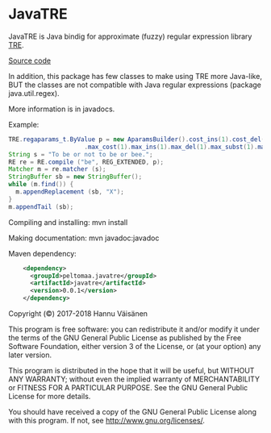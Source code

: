 JavaTRE
=======

JavaTRE is Java bindig for approximate (fuzzy) regular expression
library [TRE](http://laurikari.net/tre/).

[Source code](https://github.com/laurikari/tre/)

In addition, this package has few classes to make using TRE more
Java-like, BUT the classes are not compatible with Java regular
expressions (package java.util.regex).

More information is in javadocs.


Example:
```java
TRE.regaparams_t.ByValue p = new AparamsBuilder().cost_ins(1).cost_del(1).cost_subst(1)
                     .max_cost(1).max_ins(1).max_del(1).max_subst(1).max_err(1).build();
String s = "To be or not to be or bee.";
RE re = RE.compile ("be", REG_EXTENDED, p);
Matcher m = re.matcher (s);
StringBuffer sb = new StringBuffer();
while (m.find()) {
  m.appendReplacement (sb, "X");
}
m.appendTail (sb);
```

Compiling and installing:  mvn install

Making documentation: mvn javadoc:javadoc


Maven dependency:
```xml
    <dependency>
      <groupId>peltomaa.javatre</groupId>
      <artifactId>javatre</artifactId>
      <version>0.0.1</version>
    </dependency>
```

 
Copyright (©) 2017-2018 Hannu Väisänen

This program is free software: you can redistribute it and/or modify
it under the terms of the GNU General Public License as published by
the Free Software Foundation, either version 3 of the License, or
(at your option) any later version.

This program is distributed in the hope that it will be useful,
but WITHOUT ANY WARRANTY; without even the implied warranty of
MERCHANTABILITY or FITNESS FOR A PARTICULAR PURPOSE.  See the
GNU General Public License for more details.

You should have received a copy of the GNU General Public License
along with this program.  If not, see <http://www.gnu.org/licenses/>.
